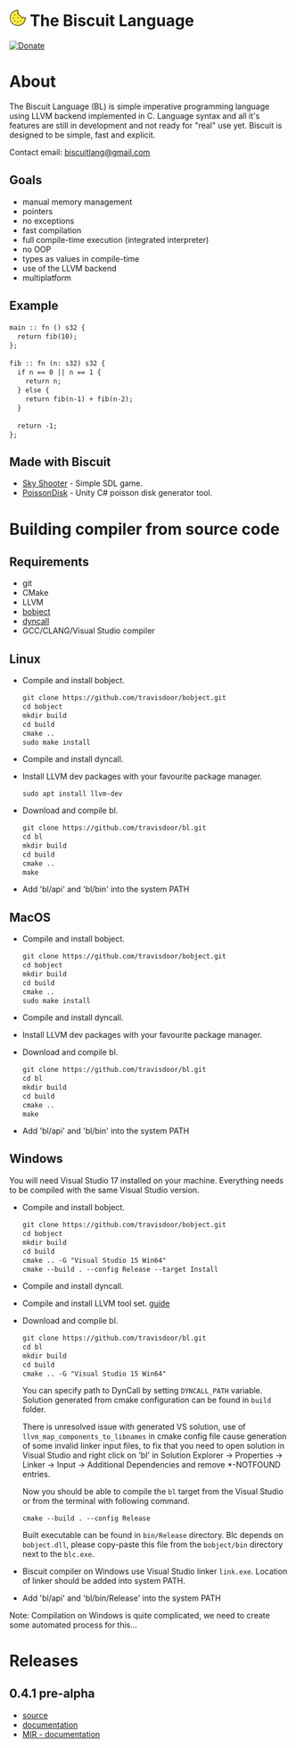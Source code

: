 # ![alt text](docs/biscuit_logo.png "logo") The Biscuit Language
[![Donate](https://img.shields.io/badge/Donate-PayPal-green.svg)](https://www.paypal.com/cgi-bin/webscr?cmd=_s-xclick&hosted_button_id=BRSWZ2U7A2TXG&source=url)

# About

The Biscuit Language (BL) is simple imperative programming language using LLVM backend implemented in C. Language syntax and all it's features are still in development and not ready for "real" use yet. Biscuit is designed to be simple, fast and explicit.

Contact email: [biscuitlang@gmail.com](mailto:biscuitlang@gmail.com)


<a id="orgf16669c"></a>

## Goals

-   manual memory management
-   pointers
-   no exceptions
-   fast compilation
-   full compile-time execution (integrated interpreter)
-   no OOP
-   types as values in compile-time
-   use of the LLVM backend
-   multiplatform


<a id="org4be7318"></a>

## Example

    main :: fn () s32 {
      return fib(10);
    };
    
    fib :: fn (n: s32) s32 {
      if n == 0 || n == 1 {
        return n;
      } else {
        return fib(n-1) + fib(n-2);
      }
    
      return -1;
    };


<a id="org82de004"></a>

## Made with Biscuit

-   [Sky Shooter](https://github.com/travisdoor/skyshooter) - Simple SDL game.
-   [PoissonDisk](https://github.com/travisdoor/PoissonDisk) - Unity C# poisson disk generator tool.


<a id="org31ff431"></a>

# Building compiler from source code


<a id="org0d76eca"></a>

## Requirements

-   git
-   CMake
-   LLVM
-   [bobject](https://github.com/travisdoor/bobject)
-   [dyncall](http://www.dyncall.org)
-   GCC/CLANG/Visual Studio compiler


<a id="orgf480187"></a>

## Linux

-   Compile and install bobject.
    
        git clone https://github.com/travisdoor/bobject.git
        cd bobject
        mkdir build
        cd build
        cmake ..
        sudo make install

-   Compile and install dyncall.
-   Install LLVM dev packages with your favourite package manager.
    
        sudo apt install llvm-dev

-   Download and compile bl.
    
        git clone https://github.com/travisdoor/bl.git
        cd bl
        mkdir build
        cd build
        cmake ..
        make

-   Add 'bl/api' and 'bl/bin' into the system PATH


<a id="org0d8ff1c"></a>

## MacOS

-   Compile and install bobject.
    
        git clone https://github.com/travisdoor/bobject.git
        cd bobject
        mkdir build
        cd build
        cmake ..
        sudo make install

-   Compile and install dyncall.
-   Install LLVM dev packages with your favourite package manager.
-   Download and compile bl.
    
        git clone https://github.com/travisdoor/bl.git
        cd bl
        mkdir build
        cd build
        cmake ..
        make

-   Add 'bl/api' and 'bl/bin' into the system PATH


<a id="org769a048"></a>

## Windows

You will need Visual Studio 17 installed on your machine. Everything needs to be compiled with the same Visual Studio version.

-   Compile and install bobject.
    
        git clone https://github.com/travisdoor/bobject.git
        cd bobject
        mkdir build
        cd build
        cmake .. -G "Visual Studio 15 Win64"
        cmake --build . --config Release --target Install

-   Compile and install dyncall.
-   Compile and install LLVM tool set. [guide](https://llvm.org/docs/GettingStartedVS.html)
-   Download and compile bl.
    
        git clone https://github.com/travisdoor/bl.git
        cd bl
        mkdir build
        cd build
        cmake .. -G "Visual Studio 15 Win64"
    
    You can specify path to DynCall by setting `DYNCALL_PATH` variable. Solution generated from cmake configuration can be found in `build` folder. 
    
    There is unresolved issue with generated VS solution, use of `llvm_map_components_to_libnames` in cmake config file cause generation of some invalid linker input files, to fix that you need to open solution in Visual Studio and right click on 'bl' in Solution Explorer -> Properties -> Linker -> Input -> Additional Dependencies and remove \*-NOTFOUND entries. 
    
    Now you should be able to compile the `bl` target from the Visual Studio or from the terminal with following command.
    
        cmake --build . --config Release
    
    Built executable can be found in `bin/Release` directory. Blc depends on `bobject.dll`, please copy-paste this file from the `bobject/bin` directory next to the `blc.exe`.

-   Biscuit compiler on Windows use Visual Studio linker `link.exe`. Location of linker should be added into system PATH.
-   Add 'bl/api' and 'bl/bin/Release' into the system PATH

Note: Compilation on Windows is quite complicated, we need to create some automated process for this&#x2026;


<a id="org44feb1f"></a>

# Releases


<a id="orga4f9cb8"></a>

## 0.4.1 pre-alpha

-   [source](https://github.com/travisdoor/bl)
-   [documentation](documentation.html)
-   [MIR - documentation](MIR.html)

